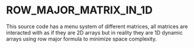 # ROW_MAJOR_MATRIX_IN_1D
This source code has a menu system of different matrices,  all matrices are interacted with as if they are 2D arrays but in reality they are 1D dynamic arrays using row major formula to minimize space complexity.
